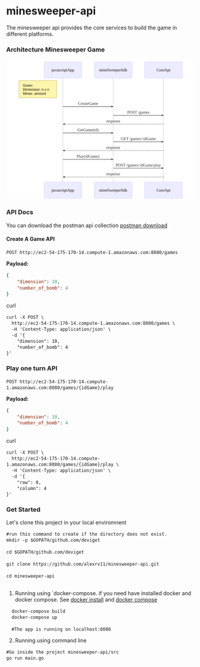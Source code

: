 # minesweeper-api
The minesweeper api provides the core services to build the game in different platforms.

### Architecture Minesweeper Game

![Architecture Minesweeper Game](./docs/diagrams/sequence-diagram.svg)

### API Docs

You can download the postman api collection <a href="./docs/postman/minesweeper.postman_collection.json" download>postman download</a>

#### Create A Game API

```
POST http://ec2-54-175-170-14.compute-1.amazonaws.com:8080/games
```
**Payload:**
```json
{
	"dimension": 10,
	"number_of_bomb": 4 
}
```
curl
```
curl -X POST \
  http://ec2-54-175-170-14.compute-1.amazonaws.com:8080/games \
  -H 'Content-Type: application/json' \
  -d '{
	"dimension": 10,
	"number_of_bomb": 4 
}'
```

### Play one turn API

```
POST http://ec2-54-175-170-14.compute-1.amazonaws.com:8080/games/{idGame}/play
```
**Payload:**
```json
{
	"dimension": 10,
	"number_of_bomb": 4 
}
```
curl
```
curl -X POST \
  http://ec2-54-175-170-14.compute-1.amazonaws.com:8080/games/{idGame}/play \
  -H 'Content-Type: application/json' \
  -d '{
	"row": 0,
	"column": 4 
}'
```

### Get Started

Let's clone this project in your local enviromnent
```
#run this command to create if the directory does not exist.
mkdir -p $GOPATH/github.com/deviget

cd $GOPATH/github.com/deviget

git clone https://github.com/alexrv11/minesweeper-api.git

cd minesweeper-api


```
1. Running using `docker-compose. if you need have installed docker and docker compose. See <a href="https://docs.docker.com/install/" _blank>docker install</a> and <a href="https://docs.docker.com/compose/install/" _blank>docker compose</a>

```
  docker-compose build
  docker-compose up

  #The app is running on localhost:8080

```

2. Running using command line

```
#Go inside the project minesweeper-api/src
go run main.go
```




